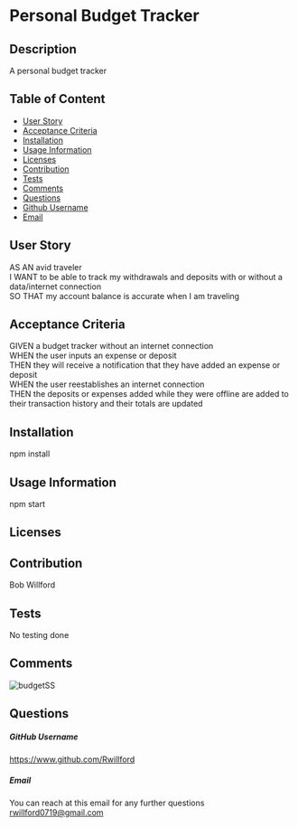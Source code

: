 # Personal Budget Tracker

  

  ## Description
  A personal budget tracker

  ## Table of Content
  * [User Story](#UserStory)
  * [Acceptance Criteria](#AcceptanceCriteria)
  * [Installation](#Installation)
  * [Usage Information](#UsageInformation)
  * [Licenses](#Licenses)
  * [Contribution](#Contribution)
  * [Tests](#Tests)
  * [Comments](#Comments)
  * [Questions](#Questions)
  * [Github Username](#Github)
  * [Email](#Email)

  ## User Story
  AS AN avid traveler<br>
  I WANT to be able to track my withdrawals and deposits with or without a data/internet connection<br>
  SO THAT my account balance is accurate when I am traveling<br>

  ## Acceptance Criteria
  GIVEN a budget tracker without an internet connection<br>
  WHEN the user inputs an expense or deposit<br>
  THEN they will receive a notification that they have added an expense or deposit<br>
  WHEN the user reestablishes an internet connection<br>
  THEN the deposits or expenses added while they were offline are added to their transaction history and their totals are updated<br>
  
   
  ## Installation
  npm install

  ## Usage Information
  npm start

  ## Licenses
  
      
      
  
  ## Contribution
  Bob Willford

  ## Tests
  No testing done

  ## Comments
  ![budgetSS](https://user-images.githubusercontent.com/99914942/179422317-3b009b8e-d163-4c24-b795-bb854bf4c32b.jpg)


  ## Questions
  

  ##### GitHub Username
  https://www.github.com/Rwillford

  ##### Email
  You can reach at this email for any further questions
  rwillford0719@gmail.com
